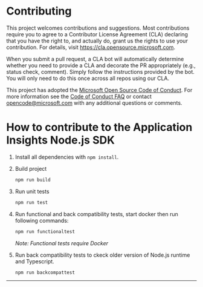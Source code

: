 # Contributing

This project welcomes contributions and suggestions. Most contributions require you to agree to a
Contributor License Agreement (CLA) declaring that you have the right to, and actually do, grant us
the rights to use your contribution. For details, visit https://cla.opensource.microsoft.com.

When you submit a pull request, a CLA bot will automatically determine whether you need to provide
a CLA and decorate the PR appropriately (e.g., status check, comment). Simply follow the instructions
provided by the bot. You will only need to do this once across all repos using our CLA.

This project has adopted the [Microsoft Open Source Code of Conduct](https://opensource.microsoft.com/codeofconduct/).
For more information see the [Code of Conduct FAQ](https://opensource.microsoft.com/codeofconduct/faq/) or
contact [opencode@microsoft.com](mailto:opencode@microsoft.com) with any additional questions or comments.

# How to contribute to the Application Insights Node.js SDK

1. Install all dependencies with `npm install`.
2. Build project 
    ```bash
    npm run build
    ```
3. Run unit tests
    ```bash
    npm run test
    ```
4. Run functional and back compatibility tests, start docker then run following commands:
    ```bash
    npm run functionaltest
    ```
    _Note: Functional tests require Docker_
    
5. Run back compatibility tests to ckeck older version of Node.js runtime and Typescript.
    ```bash
    npm run backcompattest
    ```
---